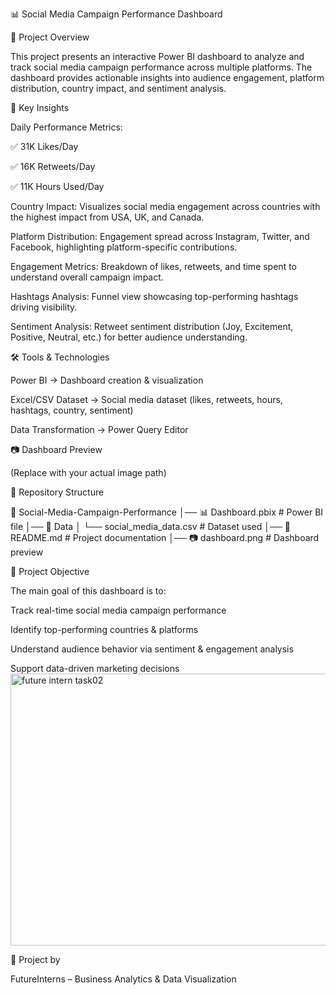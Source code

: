 📊 Social Media Campaign Performance Dashboard

🚀 Project Overview

This project presents an interactive Power BI dashboard to analyze and track social media campaign performance across multiple platforms.
The dashboard provides actionable insights into audience engagement, platform distribution, country impact, and sentiment analysis.

📌 Key Insights

Daily Performance Metrics:

✅ 31K Likes/Day

✅ 16K Retweets/Day

✅ 11K Hours Used/Day


Country Impact:
Visualizes social media engagement across countries with the highest impact from USA, UK, and Canada.

Platform Distribution:
Engagement spread across Instagram, Twitter, and Facebook, highlighting platform-specific contributions.

Engagement Metrics:
Breakdown of likes, retweets, and time spent to understand overall campaign impact.

Hashtags Analysis:
Funnel view showcasing top-performing hashtags driving visibility.

Sentiment Analysis:
Retweet sentiment distribution (Joy, Excitement, Positive, Neutral, etc.) for better audience understanding.


🛠️ Tools & Technologies

Power BI → Dashboard creation & visualization

Excel/CSV Dataset → Social media dataset (likes, retweets, hours, hashtags, country, sentiment)

Data Transformation → Power Query Editor


📷 Dashboard Preview


(Replace with your actual image path)

📂 Repository Structure

📁 Social-Media-Campaign-Performance
│── 📊 Dashboard.pbix          # Power BI file
│── 📂 Data
│    └── social_media_data.csv # Dataset used
│── 📄 README.md               # Project documentation
│── 📷 dashboard.png           # Dashboard preview

🎯 Project Objective

The main goal of this dashboard is to:

Track real-time social media campaign performance

Identify top-performing countries & platforms

Understand audience behavior via sentiment & engagement analysis

Support data-driven marketing decisions
<img width="767" height="435" alt="future intern task02" src="https://github.com/user-attachments/assets/4c294568-074d-4e01-9a60-a1b22081ea8a" />


🏢 Project by

FutureInterns – Business Analytics & Data Visualization
